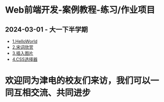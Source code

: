 # Web前端开发-案例教程-练习/作业项目
## 2024-03-01 - 大一下半学期
+ [1.HelloWorld](1.HelloWorld.html)
+ [2.宋词欣赏](2.scxs.html)
+ [3.插入图片](3.插入图片.html)
+ [4.CSS选择器](实训四CSS基础-选择器/sx4.html)
# 欢迎同为津电的校友们来访，我们可以一同互相交流、共同进步
